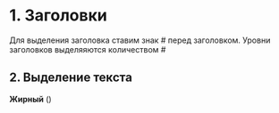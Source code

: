 # 1. Заголовки
Для выделения заголовка ставим знак # перед заголовком. Уровни заголовков выделяяются количеством #
## 2. Выделение текста
__Жирный__ ()

